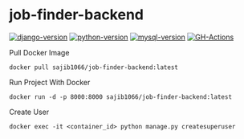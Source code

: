 # job-finder-backend
[![django-version](https://img.shields.io/badge/django-3.3-green)](https://www.djangoproject.com/)
[![python-version](https://img.shields.io/badge/python-3.8-blue)](https://www.python.org/)
[![mysql-version](https://img.shields.io/badge/mysql-8.0.21-orange)](https://www.mysql.com/)
[![GH-Actions](https://github.com/sajib1066/job-finder-backend/workflows/JOB_FINDER_BACKEND_CI/badge.svg)](https://github.com/sajib1066/job-finder-backend/actions)

Pull Docker Image

```
docker pull sajib1066/job-finder-backend:latest
```

Run Project With Docker

```
docker run -d -p 8000:8000 sajib1066/job-finder-backend:latest
```

Create User

```
docker exec -it <container_id> python manage.py createsuperuser
```
